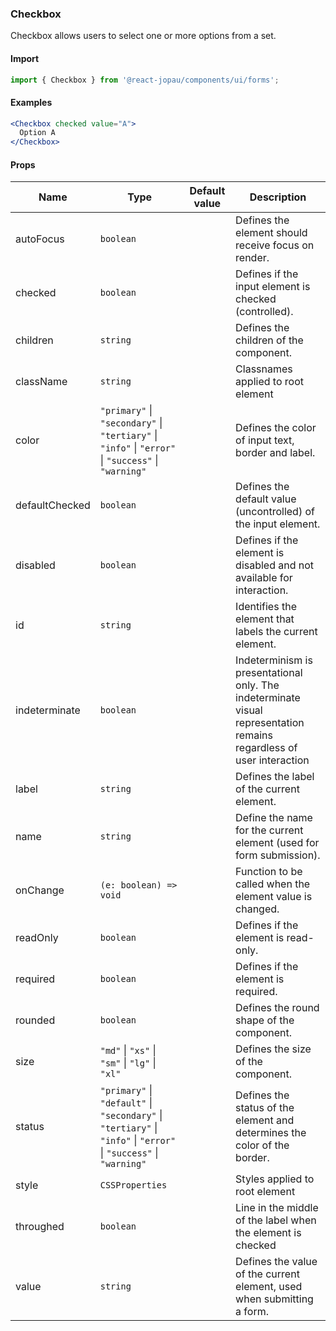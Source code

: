 ### Checkbox

Checkbox allows users to select one or more options from a set.

#### Import

```jsx
import { Checkbox } from '@react-jopau/components/ui/forms';
```

#### Examples

```jsx
<Checkbox checked value="A">
  Option A
</Checkbox>
```

#### Props

| Name           | Type                                                                                                               | Default value | Description                                                                                                          |
| -------------- | ------------------------------------------------------------------------------------------------------------------ | ------------- | -------------------------------------------------------------------------------------------------------------------- |
| autoFocus      | `boolean`                                                                                                          |               | Defines the element should receive focus on render.                                                                  |
| checked        | `boolean`                                                                                                          |               | Defines if the input element is checked (controlled).                                                                |
| children       | `string`                                                                                                           |               | Defines the children of the component.                                                                               |
| className      | `string`                                                                                                           |               | Classnames applied to root element                                                                                   |
| color          | `"primary"` \| `"secondary"` \| `"tertiary"` \| `"info"` \| `"error"` \| `"success"` \| `"warning"`                |               | Defines the color of input text, border and label.                                                                   |
| defaultChecked | `boolean`                                                                                                          |               | Defines the default value (uncontrolled) of the input element.                                                       |
| disabled       | `boolean`                                                                                                          |               | Defines if the element is disabled and not available for interaction.                                                |
| id             | `string`                                                                                                           |               | Identifies the element that labels the current element.                                                              |
| indeterminate  | `boolean`                                                                                                          |               | Indeterminism is presentational only. The indeterminate visual representation remains regardless of user interaction |
| label          | `string`                                                                                                           |               | Defines the label of the current element.                                                                            |
| name           | `string`                                                                                                           |               | Define the name for the current element (used for form submission).                                                  |
| onChange       | `(e: boolean) => void`                                                                                             |               | Function to be called when the element value is changed.                                                             |
| readOnly       | `boolean`                                                                                                          |               | Defines if the element is read-only.                                                                                 |
| required       | `boolean`                                                                                                          |               | Defines if the element is required.                                                                                  |
| rounded        | `boolean`                                                                                                          |               | Defines the round shape of the component.                                                                            |
| size           | `"md"` \| `"xs"` \| `"sm"` \| `"lg"` \| `"xl"`                                                                     |               | Defines the size of the component.                                                                                   |
| status         | `"primary"` \| `"default"` \| `"secondary"` \| `"tertiary"` \| `"info"` \| `"error"` \| `"success"` \| `"warning"` |               | Defines the status of the element and determines the color of the border.                                            |
| style          | `CSSProperties`                                                                                                    |               | Styles applied to root element                                                                                       |
| throughed      | `boolean`                                                                                                          |               | Line in the middle of the label when the element is checked                                                          |
| value          | `string`                                                                                                           |               | Defines the value of the current element, used when submitting a form.                                               |
